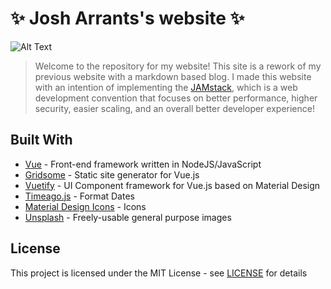 # ✨ Josh Arrants's website ✨

![Alt Text](https://media.giphy.com/media/7CEEfMbnj0tYJjA6vQ/giphy.gif)

> Welcome to the repository for my website! This site is a rework of my previous website with a markdown based blog. I made this website with an intention of implementing the [JAMstack](https://jamstack.org/), which is a web development convention that focuses on better performance, higher security, easier scaling, and an overall better developer experience!

## Built With

- [Vue](https://vuejs.org/) - Front-end framework written in NodeJS/JavaScript
- [Gridsome](https://gridsome.org/) - Static site generator for Vue.js
- [Vuetify](https://vuetifyjs.com/en/) - UI Component framework for Vue.js based on Material Design
- [Timeago.js](https://timeago.org/) - Format Dates
- [Material Design Icons](https://materialdesignicons.com/) - Icons
- [Unsplash](https://unsplash.com/) - Freely-usable general purpose images

## License

This project is licensed under the MIT License - see [LICENSE](LICENSE) for details